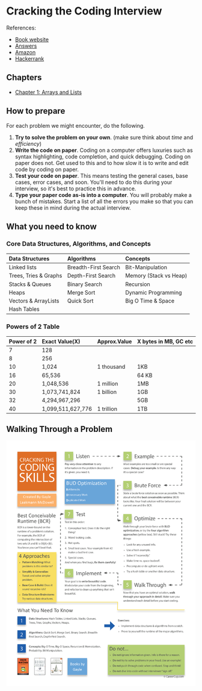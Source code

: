 # Cracking the Coding Interview

References:

- [Book website](http://www.crackingthecodinginterview.com/)
- [Answers](https://github.com/careercup/CtCI-6th-Edition)
- [Amazon](https://www.amazon.co.jp/Cracking-Coding-Interview-Programming-Questions/dp/0984782850)
- [Hackerrank](https://www.hackerrank.com/domains/tutorials/cracking-the-coding-interview)

## Chapters

- [Chapter 1: Arrays and Lists](../cracking_the_coding_interview/chapter1/README.md)

## How to prepare

For each problem we might encounter, do the following.

1. **Try to solve the problem on your own**. (make sure think about *time* and *efficiency*)
2. **Write the code on paper**. Coding on a computer offers luxuries such as syntax highlighting, code completion, and quick debugging. Coding on paper does not. Get used to this and to how slow it is to write and edit code by coding on paper.
3. **Test your code on paper**. This means testing the general cases, base cases, error cases, and soon. You'll need to do this during your interview, so it's best to practice this in advance.
4. **Type your paper code as-is into a computer**. You will probably make a bunch of mistakes. Start a list of all the errors you make so that you can keep these in mind during the actual interview.

## What you need to know

### Core Data Structures, Algorithms, and Concepts

| Data Structures | Algorithms | Concepts |
| :------------- | :------------- |:------------- |
| Linked lists | Breadth-First Search | Bit-Manipulation |
| Trees, Tries & Graphs | Depth-First Search | Memory (Stack vs Heap) |
| Stacks & Queues | Binary Search | Recursion |
| Heaps | Merge Sort | Dynamic Programming |
| Vectors & ArrayLists | Quick Sort | Big O Time & Space |
| Hash Tables |  |  |

### Powers of 2 Table

|Power of 2| Exact Value(X) | Approx.Value | X bytes in MB, GC etc|
|:---|:---|:---|:---|
| 7 | 128 | | |
| 8 | 256 | | |
| 10| 1,024 | 1 thousand | 1KB
| 16| 65,536 | | 64 KB
| 20| 1,048,536 | 1 million | 1MB
| 30| 1,073,741,824| 1 billion | 1GB
| 32| 4,294,967,296| | 5GB
| 40| 1,099,511,627,776| 1 trillion | 1TB

## Walking Through a Problem

![main](https://github.com/byam/algorithms/blob/master/cracking_the_coding_interview/pic/flow-chart.png)
